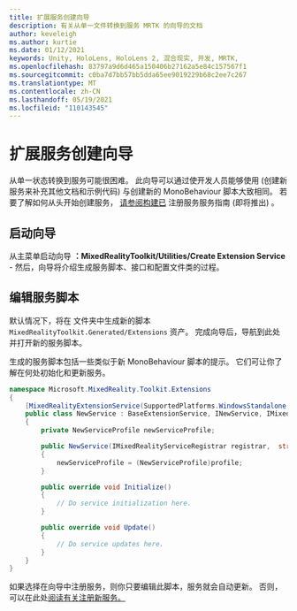 ```yaml
---
title: 扩展服务创建向导
description: 有关从单一文件转换到服务 MRTK 的向导的文档
author: keveleigh
ms.author: kurtie
ms.date: 01/12/2021
keywords: Unity, HoloLens, HoloLens 2, 混合现实, 开发, MRTK,
ms.openlocfilehash: 83797a9d6d465a150406b27162a5e84c157567f1
ms.sourcegitcommit: c0ba7d7bb57bb5dda65ee9019229b68c2ee7c267
ms.translationtype: MT
ms.contentlocale: zh-CN
ms.lasthandoff: 05/19/2021
ms.locfileid: "110143545"
---
```

# <a name="extension-service-creation-wizard"></a>扩展服务创建向导

从单一状态转换到服务可能很困难。 此向导可以通过使开发人员能够使用 (创建新服务来补充其他文档和示例代码) 与创建新的 MonoBehaviour 脚本大致相同。 若要了解如何从头开始创建服务， [请参阅构建已](../../configuration/mixed-reality-configuration-guide.md) 注册服务服务指南 (即将推出) 。

## <a name="launching-the-wizard"></a>启动向导

从主菜单启动向导 **：MixedRealityToolkit/Utilities/Create Extension Service** - 然后，向导将介绍生成服务脚本、接口和配置文件类的过程。

## <a name="editing-your-service-script"></a>编辑服务脚本

默认情况下，将在 文件夹中生成新的脚本 `MixedRealityToolkit.Generated/Extensions` 资产。 完成向导后，导航到此处并打开新的服务脚本。

生成的服务脚本包括一些类似于新 MonoBehaviour 脚本的提示。 它们可让你了解在何处初始化和更新服务。

```csharp
namespace Microsoft.MixedReality.Toolkit.Extensions
{
    [MixedRealityExtensionService(SupportedPlatforms.WindowsStandalone|SupportedPlatforms.MacStandalone|SupportedPlatforms.LinuxStandalone|SupportedPlatforms.WindowsUniversal)]
    public class NewService : BaseExtensionService, INewService, IMixedRealityExtensionService
    {
        private NewServiceProfile newServiceProfile;

        public NewService(IMixedRealityServiceRegistrar registrar,  string name,  uint priority,  BaseMixedRealityProfile profile) : base(registrar, name, priority, profile) 
        {
            newServiceProfile = (NewServiceProfile)profile;
        }

        public override void Initialize()
        {
            // Do service initialization here.
        }

        public override void Update()
        {
            // Do service updates here.
        }
    }
}
```

如果选择在向导中注册服务，则你只要编辑此脚本，服务就会自动更新。 否则，可以在此处[阅读有关注册新服务。](../../configuration/mixed-reality-configuration-guide.md)
